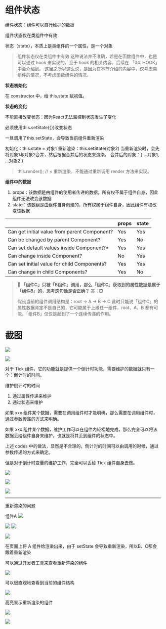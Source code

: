 # 组件状态

组件状态：组件可以自行维护的数据

组件状态仅在类组件中有效

状态（state），本质上是类组件的一个属性，是一个对象

> 组件状态仅在类组件中有效
> 这种说法并不准确，若是在函数组件中，也是可以通过 hook 来实现的，至于 hook 的相关内容，后续在 「04. HOOK」 中会介绍到。
> 这里之所以这么说，是因为在本节介绍的内容中，仅考虑类组件的情况，不考虑函数组件的情况。

**状态初始化**

在 constructor 中，给 this.state 赋初值。

**状态的变化**

不能直接改变状态：因为React无法监控到状态发生了变化

必须使用this.setState({})改变状态

一旦调用了this.setState，会导致当前组件重新渲染

初始化：this.state = 对象1
重新渲染：this.setState(对象2)
当重新渲染时，会先将对象1与对象2合并，然后根据合并后的状态来渲染。
合并后的对象：{ ...对象1, ...对象2 }

> this.render(); // ×
> 重新渲染，不能通过重新调用 render 方法来实现。

**组件中的数据**

1. props：该数据是由组件的使用者传递的数据，所有权不属于组件自身，因此组件无法改变该数据
2. state：该数组是由组件自身创建的，所有权属于组件自身，因此组件有权改变该数据

|                                              | props | state |
| -------------------------------------------- | ----- | ----- |
| Can get initial value from parent Component? | Yes   | Yes   |
| Can be changed by parent Component?          | Yes   | No    |
| Can set default values inside Component?*    | Yes   | Yes   |
| Can change inside Component?                 | No    | Yes   |
| Can set initial value for child Components?  | Yes   | Yes   |
| Can change in child Components?              | Yes   | No    |

> **🤔 「组件C」只被「B组件」调用，那么「组件C」获取到的属性数据是属于「组件B」的，思考这句话是否正确？**
> 答：❎
>
> 假设当前的组件调用结构是：root -> A -> B -> C
> 此时只能说「组件C」的属性数据肯定不是自己的，它可能属于上级任一组件，root、A、B 都有可能。「组件B」仅仅是起到了一个连续传递的作用。

# 截图

![](截图/2022-04-17_00:05:36.png)

![](截图/2022-04-17_00:05:57.png)

对于 Tick 组件，它的功能就是提供一个倒计时功能，需要维护的数据就只有一个：倒计时的时间。

维护倒计时的时间
1. 通过属性传递来维护
2. 通过状态来维护

如果 xxx 组件某个数据，需要在调用组件时才能明确，那么需要在调用组件时，通过参数传递的方式来明确。

如果 xxx 组件某个数据，维护工作可以在组件内轻松地完成，那么完全可以将该数据丢给组件自身来维护，也就是将其丢到组件的状态中。

上述 codes 中的做法，显然是不合理的，倒计时的时间可以由调用的时候，通过参数传递的方式来确定。

但是对于倒计时变量的维护工作，完全可以丢给 Tick 组件自身去做。

![](截图/2022-04-17_00:32:23.png)

![](截图/2022-04-17_00:32:29.png)

![](截图/2022-04-17_00:32:33.png)

---

重新渲染的问题

组件A
![](截图/2022-04-17_00:35:11.png)

![](截图/2022-04-17_00:35:26.png)
![](截图/2022-04-17_00:35:32.png)

![](截图/2022-04-17_00:36:43.png)

在页面上将 A 组件给渲染出来，由于 setState 会导致重新渲染，所以B、C都会跟着重新渲染

可以通过开发者工具来查看重新渲染的组件

![](截图/2022-04-17_00:38:51.png)

可以很直观地查看到当前的组件结构

![](截图/2022-04-17_00:38:56.png)

高亮显示重新渲染的组件

![](截图/2022-04-17_00:40:09.png)

![](截图/2022-04-17_00:41:04.png)



<br/>
<br/>
<br/>
<br/>
<br/>
<br/>
<br/>
<br/>